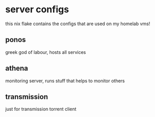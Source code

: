 # server configs
this nix flake contains the configs that are used on my homelab vms!

## ponos
greek god of labour, hosts all services

## athena
monitoring server, runs stuff that helps to monitor others

## transmission
just for transmission torrent client

